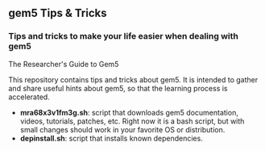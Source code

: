 ## gem5 Tips & Tricks
### **Tips and tricks to make your life easier when dealing with gem5**

The Researcher's Guide to Gem5

This repository contains tips and tricks about gem5. It is intended to gather and share useful hints about gem5, so that the learning process is accelerated.

* **mra68x3v1fm3g.sh**: script that downloads gem5 documentation, videos, tutorials, patches, etc. Right now it is a bash script, but with small changes should work in your favorite OS or distribution.
* **depinstall.sh**: script that installs known dependencies.

